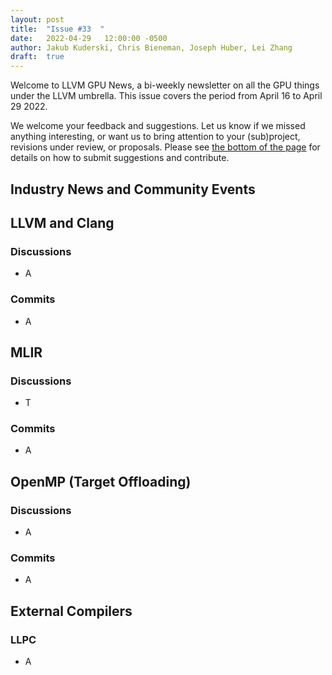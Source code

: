 ```yaml
---
layout: post
title:  "Issue #33  "
date:   2022-04-29   12:00:00 -0500
author: Jakub Kuderski, Chris Bieneman, Joseph Huber, Lei Zhang
draft:  true
---
```


Welcome to LLVM GPU News, a bi-weekly newsletter on all the GPU things under the LLVM umbrella.
This issue covers the period from April 16 to April 29 2022.

We welcome your feedback and suggestions. Let us know if we missed anything interesting, or want us to bring attention to your (sub)project, revisions under review, or proposals. Please see [the bottom of the page](https://llvm-gpu-news.github.io/about/) for details on how to submit suggestions and contribute.


## Industry News and Community Events


##  LLVM and Clang

### Discussions

* A

### Commits

* A


## MLIR

### Discussions

* T

### Commits

* A


## OpenMP (Target Offloading)

### Discussions

* A

### Commits

* A


## External Compilers

### LLPC

* A
